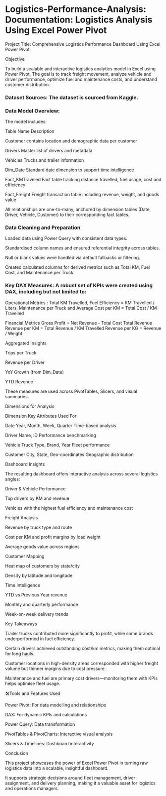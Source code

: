 # Logistics-Performance-Analysis: Documentation: Logistics Analysis Using Excel Power Pivot


Project Title: Comprehensive Logistics Performance Dashboard Using Excel Power Pivot

Objective

To build a scalable and interactive logistics analytics model in Excel using Power Pivot. The goal is to track freight movement, analyze vehicle and driver performance, optimize fuel and maintenance costs, and understand customer distribution.


### Dataset Sources: The dataset is sourced from Kaggle.

### Data Model Overview: 
The model includes:

Table Name	          Description

Customer	            contains location and demographic data per customer

Drivers	              Master list of drivers and metadata

Vehicles	            Trucks and trailer information

Dim_Date	            Standard date dimension to support time intelligence

Fact_KMTraveled	      Fact table tracking distance travelled, fuel usage, cost and efficiency

Fact_Freight	        Freight transaction table including revenue, weight, and goods value

All relationships are one-to-many, anchored by dimension tables (Date, Driver, Vehicle, Customer) to their corresponding fact tables.


### Data Cleaning and Preparation

Loaded data using Power Query with consistent data types.

Standardised column names and ensured referential integrity across tables.

Null or blank values were handled via default fallbacks or filtering.

Created calculated columns for derived metrics such as Total KM, Fuel Cost, and Maintenance per Truck.


### Key DAX Measures: A robust set of KPIs were created using DAX, including but not limited to:
Operational Metrics :
Total KM Travelled, 
Fuel Efficiency = KM Travelled / Liters,
Maintenance per Truck and
Average Cost per KM = Total Cost / KM Travelled


Financial Metrics
Gross Profit = Net Revenue - Total Cost
Total Revenue
Revenue per KM = Total Revenue / KM Travelled
Revenue per KG = Revenue / Weight


Aggregated Insights

Trips per Truck

Revenue per Driver

YoY Growth (from Dim_Date)

YTD Revenue

These measures are used across PivotTables, Slicers, and visual summaries.


Dimensions for Analysis

Dimension	Key Attributes	Used For

Date	Year, Month, Week, Quarter	Time-based analysis

Driver	Name, ID	Performance benchmarking

Vehicle	Truck Type, Brand, Year	Fleet performance

Customer	City, State, Geo-coordinates	Geographic distribution


Dashboard Insights

The resulting dashboard offers interactive analysis across several logistics angles:


Driver & Vehicle Performance

Top drivers by KM and revenue

Vehicles with the highest fuel efficiency and maintenance cost


Freight Analysis

Revenue by truck type and route

Cost per KM and profit margins by load weight

Average goods value across regions


Customer Mapping

Heat map of customers by state/city

Density by latitude and longitude


Time Intelligence

YTD vs Previous Year revenue

Monthly and quarterly performance

Week-on-week delivery trends


Key Takeaways

Trailer trucks contributed more significantly to profit, while some brands underperformed in fuel efficiency.

Certain drivers achieved outstanding cost/km metrics, making them optimal for long hauls.

Customer locations in high-density areas corresponded with higher freight volume but thinner margins due to cost pressure.

Maintenance and fuel are primary cost drivers—monitoring them with KPIs helps optimise fleet usage.



🛠️Tools and Features Used

Power Pivot: For data modelling and relationships

DAX: For dynamic KPIs and calculations

Power Query: Data transformation

PivotTables & PivotCharts: Interactive visual analysis

Slicers & Timelines: Dashboard interactivity


Conclusion

This project showcases the power of Excel Power Pivot in turning raw logistics data into a scalable, insightful dashboard. 

It supports strategic decisions around fleet management, driver assignment, and delivery planning, making it a valuable asset for logistics and operations managers.

